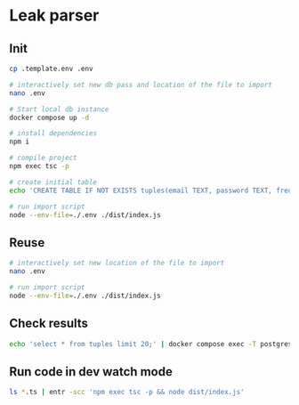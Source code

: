 # Leak parser

## Init

```bash
cp .template.env .env

# interactively set new db pass and location of the file to import
nano .env

# Start local db instance
docker compose up -d

# install dependencies
npm i

# compile project
npm exec tsc -p

# create initial table
echo 'CREATE TABLE IF NOT EXISTS tuples(email TEXT, password TEXT, frequency INTEGER DEFAULT 1, UNIQUE (email, password));' | docker compose exec -T postgres psql -U postgres

# run import script
node --env-file=./.env ./dist/index.js
```

## Reuse

```bash
# interactively set new location of the file to import
nano .env

# run import script
node --env-file=./.env ./dist/index.js
```

## Check results

```bash
echo 'select * from tuples limit 20;' | docker compose exec -T postgres psql -U postgres
```

## Run code in dev watch mode

```bash
ls *.ts | entr -scc 'npm exec tsc -p && node dist/index.js'
```
